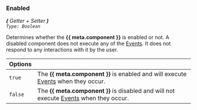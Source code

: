 ### Enabled  
_**\(** Getter + Setter **\)**  
`Type: Boolean`_ 

Determines whether the **{{ meta.component }}** is enabled or not. A disabled component does not execute
any of the [Events](#events). It does not respond to any interactions with it by the user.

Options              | []()
-------------------- | ------------
`true `              | The **{{ meta.component }}** is enabled and will execute [Events](#events) when they occur.
`false `             | The **{{ meta.component }}** is disabled and will not execute [Events](#events) when they occur.
